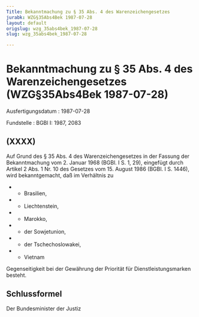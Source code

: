```yaml
---
Title: Bekanntmachung zu § 35 Abs. 4 des Warenzeichengesetzes
jurabk: WZG§35Abs4Bek 1987-07-28
layout: default
origslug: wzg_35abs4bek_1987-07-28
slug: wzg_35abs4bek_1987-07-28

---
```


# Bekanntmachung zu § 35 Abs. 4 des Warenzeichengesetzes (WZG§35Abs4Bek 1987-07-28)

Ausfertigungsdatum
:   1987-07-28

Fundstelle
:   BGBl I: 1987, 2083

## (XXXX)

Auf Grund des § 35 Abs. 4 des Warenzeichengesetzes in der Fassung der
Bekanntmachung vom 2. Januar 1968 (BGBl. I S. 1, 29), eingefügt durch
Artikel 2 Abs. 1 Nr. 10 des Gesetzes vom 15. August 1986 (BGBl. I S.
1446), wird bekanntgemacht, daß im Verhältnis zu

*    *   Brasilien,


*    *   Liechtenstein,


*    *   Marokko,


*    *   der Sowjetunion,


*    *   der Tschechoslowakei,


*    *   Vietnam



Gegenseitigkeit bei der Gewährung der Priorität für
Dienstleistungsmarken besteht.

## Schlussformel

Der Bundesminister der Justiz

